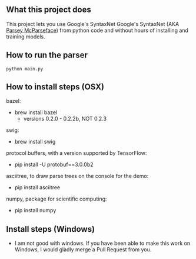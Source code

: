 ## What this project does

This project lets you use Google's SyntaxNet Google's SyntaxNet (AKA [Parsey McParseface](https://github.com/tensorflow/models/tree/master/syntaxnet)) 
from python code and without hours of installing and training models.  


## How to run the parser

```
python main.py 
```

## How to install steps (OSX)

bazel:
  * brew install bazel
    * versions 0.2.0 - 0.2.2b, NOT 0.2.3

swig:
  * brew install swig

protocol buffers, with a version supported by TensorFlow:
  * pip install -U protobuf==3.0.0b2

asciitree, to draw parse trees on the console for the demo:
  * pip install asciitree

numpy, package for scientific computing:
  * pip install numpy


## Install steps (Windows)

* I am not good with windows. If you have been able to make this work on Windows, I would gladly merge a Pull Request from you.

